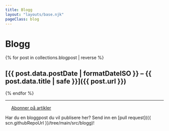 ```yaml
---
title: Blogg
layout: "layouts/base.njk"
pageClass: blog
---
```


# Blogg

{% for post in collections.blogpost | reverse %}

## [{{ post.data.postDate | formatDateISO }} – {{ post.data.title | safe }}]({{ post.url }})

{% endfor %}

---

<span class="blog-subscribe"><img src="/img/rss.png" height="15px" /> <a href="/blogg/feed.xml">Abonner på artikler</a></span>

Har du en bloggpost du vil publisere her? Send inn en [pull request]({{ scn.githubRepoUrl }}/tree/main/src/blogg)!
